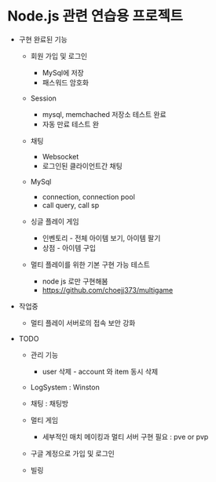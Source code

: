 # Node.js 관련 연습용 프로젝트

+ 구현 완료된 기능
    + 회원 가입 및 로그인 
        + MySql에 저장 
        + 패스워드 암호화

    + Session
        + mysql, memchached 저장소 테스트 완료
        + 자동 만료 테스트 완
        
    + 채팅 
        + Websocket
        + 로그인된 클라이언트간 채팅

    + MySql
        + connection, connection pool 
        + call query, call sp

    + 싱글 플레이 게임
        + 인벤토리 - 전체 아이템 보기, 아이템 팔기
        + 상점 - 아이템 구입

    + 멀티 플레이를 위한 기본 구현 가능 테스트
        + node js 로만 구현해봄
        + https://github.com/choejj373/multigame


+ 작업중
    + 멀티 플레이 서버로의 접속 보안 강화

+ TODO
    + 관리 기능
        + user 삭제 - account 와 item 동시 삭제 

    + LogSystem : Winston

    + 채팅 : 채팅방

    + 멀티 게임 
        + 세부적인 매치 메이킹과 멀티 서버 구현 필요 : pve or pvp

    + 구글 계정으로 가입 및 로그인

    + 빌링
